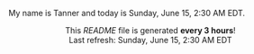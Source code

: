 My name is Tanner and today is Sunday, June 15, 2:30 AM EDT.

<p align="center">This <i>README</i> file is generated <b>every 3 hours</b>!</br>Last refresh: Sunday, June 15, 2:30 AM EDT<br /></p>
